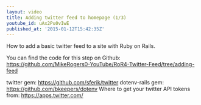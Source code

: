 ```yaml
---
layout: video
title: Adding twitter feed to homepage (1/3)
youtube_id: uAx2Pu0vIwE
published_at: '2015-01-12T15:42:35Z'
---
```

How to add a basic twitter feed to a site with Ruby on Rails.

You can find the code for this step on Github: https://github.com/MikeRogers0-YouTube/RoR4-Twitter-Feed/tree/adding-feed

twitter gem: https://github.com/sferik/twitter
dotenv-rails gem: https://github.com/bkeepers/dotenv
Where to get your twitter API tokens from: https://apps.twitter.com/